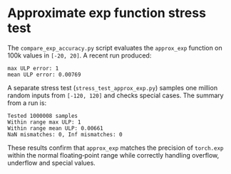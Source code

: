 # Approximate exp function stress test

The `compare_exp_accuracy.py` script evaluates the `approx_exp` function on 100k
values in `[-20, 20]`. A recent run produced:

```
max ULP error: 1
mean ULP error: 0.00769
```

A separate stress test (`stress_test_approx_exp.py`) samples one million random
inputs from `[-120, 120]` and checks special cases. The summary from a run is:

```
Tested 1000008 samples
Within range max ULP: 1
Within range mean ULP: 0.00661
NaN mismatches: 0, Inf mismatches: 0
```

These results confirm that `approx_exp` matches the precision of `torch.exp`
within the normal floating‑point range while correctly handling overflow,
underflow and special values.
